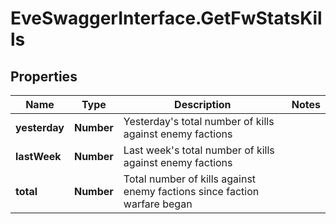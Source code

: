 # EveSwaggerInterface.GetFwStatsKills

## Properties
Name | Type | Description | Notes
------------ | ------------- | ------------- | -------------
**yesterday** | **Number** | Yesterday&#39;s total number of kills against enemy factions | 
**lastWeek** | **Number** | Last week&#39;s total number of kills against enemy factions | 
**total** | **Number** | Total number of kills against enemy factions since faction warfare began | 


